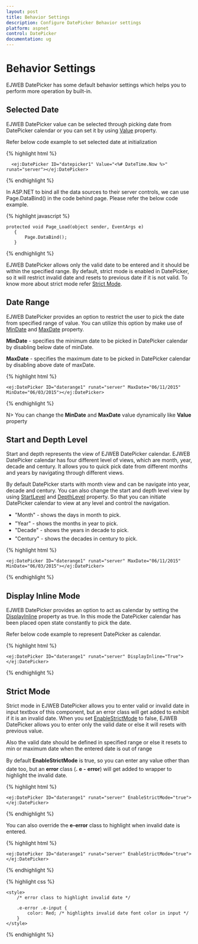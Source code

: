 ```yaml
---
layout: post
title: Behavior Settings
description: Configure DatePicker Behavior settings
platform: aspnet
control: DatePicker
documentation: ug
---
```

# Behavior Settings

EJWEB DatePicker has some default behavior settings which helps you to perform more operation by built-in.

## Selected Date

EJWEB DatePicker value can be selected through picking date from DatePicker calendar or you can set it by using [Value](http://help.syncfusion.com/js/api/ejdatepicker#members:value) property.

Refer below code example to set selected date at initialization

{% highlight html %}
      
      <ej:DatePicker ID="datepicker1" Value="<%# DateTime.Now %>" runat="server"></ej:DatePicker>

{% endhighlight %}

In ASP.NET to bind all the data sources to their server controls, we can use Page.DataBind() in the code behind page. Please refer the below code example.

{% highlight javascript %}

    protected void Page_Load(object sender, EventArgs e)
       {
           Page.DataBind();
       }

{% endhighlight %}

EJWEB DatePicker allows only the valid date to be entered and it should be within the specified range. By default, strict mode is enabled in DatePicker, so it will restrict invalid date and resets to previous date if it is not valid. To know more about strict mode refer [Strict Mode](#strict-mode).

## Date Range

EJWEB DatePicker provides an option to restrict the user to pick the date from specified range of value. You can utilize this option by make use of [MinDate](http://help.syncfusion.com/js/api/ejdatepicker#members:mindate) and [MaxDate](http://help.syncfusion.com/js/api/ejdatepicker#members:maxdate) property.

**MinDate** - specifies the minimum date to be picked in DatePicker calendar by disabling below date of minDate.

**MaxDate** -  specifies the maximum date to be picked in DatePicker calendar by disabling above date of maxDate. 


{% highlight html %}
     
    <ej:DatePicker ID="daterange1" runat="server" MaxDate="06/11/2015" MinDate="06/03/2015"></ej:DatePicker>  

{% endhighlight %}


N> You can change the **MinDate** and **MaxDate** value dynamically like **Value** property

## Start and Depth Level

Start and depth represents the view of EJWEB DatePicker calendar. EJWEB DatePicker calendar has four different level of views, which are month, year, decade and century. It allows you to quick pick date from different months and years by navigating through different views. 

By default DatePicker starts with month view and can be navigate into year, decade and century. You can also change the start and depth level view by using [StartLevel](http://help.syncfusion.com/js/api/ejdatepicker#members:startlevel) and [DepthLevel](http://help.syncfusion.com/js/api/ejdatepicker#members:depthlevel) property. So that you can initiate DatePicker calendar to view at any level and control the navigation.

* "Month"   -  shows the days in month to pick.
* "Year"    -  shows the months in year to pick.
* "Decade"  -  shows the years in decade to pick.
* "Century" -  shows the decades in century to pick.

{% highlight html %}

    <ej:DatePicker ID="daterange1" runat="server" MaxDate="06/11/2015" MinDate="06/03/2015"></ej:DatePicker>

{% endhighlight %}

## Display Inline Mode

EJWEB DatePicker provides an option to act as calendar by setting the [DisplayInline](http://help.syncfusion.com/js/api/ejdatepicker#members:displayinline) property as true. In this mode the DatePicker calendar has been placed open state constantly to pick the date. 

Refer below code example to represent DatePicker as calendar. 

{% highlight html %}

    <ej:DatePicker ID="daterange1" runat="server" DisplayInline="True"></ej:DatePicker>

{% endhighlight %}


## Strict Mode

Strict mode in  EJWEB DatePicker allows you to enter valid or invalid date in input textbox of this component, but an error class will get added to exhibit if it is an invalid date. When you set [EnableStrictMode](http://help.syncfusion.com/js/api/ejdatepicker#members:enablestrictmode) to false, EJWEB DatePicker allows you to enter only the valid date or else it will resets with previous value. 

Also the valid date should be defined in specified range or else it resets to min or maximum date when the entered date is out of range

By default **EnableStrictMode** is true, so you can enter any value other than date too, but an **error** class (**.** **e** **-** **error**) will get added to wrapper to highlight the invalid date.

{% highlight html %}

    <ej:DatePicker ID="daterange1" runat="server" EnableStrictMode="true"></ej:DatePicker>

{% endhighlight %}


You can also override the **e-error** class to highlight when invalid date is entered.


{% highlight html %}

    <ej:DatePicker ID="daterange1" runat="server" EnableStrictMode="true"></ej:DatePicker>
		
{% endhighlight %}


{% highlight css %}

    <style>
        /* error class to highlight invalid date */

        .e-error .e-input {
            color: Red; /* highlights invalid date font color in input */
        }
    </style>

{% endhighlight %}
